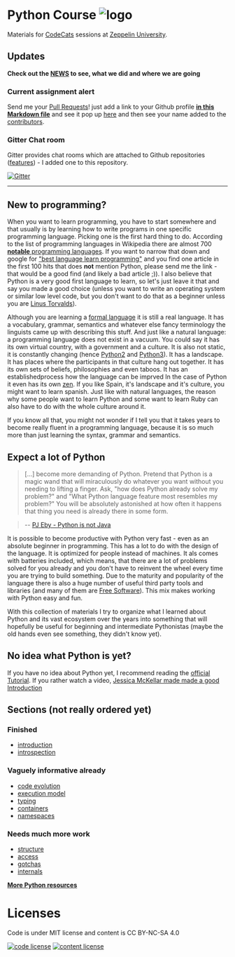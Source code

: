 # Python Course ![logo](logo.png) 

Materials for [CodeCats](http://codecats.io/) sessions at [Zeppelin University](https://www.zu.de/). 

## Updates

**Check out the [NEWS](_news/news.md) to see, what we did and where we are going**

### Current assignment alert

Send me your [Pull Requests](https://help.github.com/articles/using-pull-requests/)! just add a link to your Github profile **[in this Markdown file](codecats-on-github.md)** and see it pop up [here](https://github.com/obestwalter/python-course/pulls) and then see your name added to the [contributors](https://github.com/obestwalter/python-course/graphs/contributors).

### Gitter Chat room

Gitter provides chat rooms which are attached to Github repositories ([features](https://en.wikipedia.org/wiki/Gitter#Features)) - I added one to this repository.

[![Gitter](https://badges.gitter.im/obestwalter/python-course.svg)](https://gitter.im/obestwalter/python-course)

---

## New to programming?

When you want to learn programming, you have to start somewhere and that usually is by learning how to write programs in one specific programming language. Picking one is the first hard thing to do. According to the list of programming languages in Wikipedia there are almost 700 [**notable** programming languages](https://en.wikipedia.org/wiki/List_of_programming_languages). If you want to narrow that down and google for ["best language learn programming"](http://bfy.tw/4yBG) and you find one article in the first 100 hits that does **not** mention Python, please send me the link - that would be a good find (and likely a bad article ;)). I also believe that Python is a very good first language to learn, so let's just leave it that and say you made a good choice (unless you want to write an operating system or similar low level code, but you don't want to do that as a beginner unless you are [Linus Torvalds](https://de.wikipedia.org/wiki/Linus_Torvalds)).

Although you are learning a [formal language](https://en.wikipedia.org/wiki/Formal_language) it is still a real language. It has a vocabulary, grammar, semantics and whatever else fancy terminology the linguists came up with describing this stuff.  And just like a natural language: a programming language does not exist in a vacuum. You could say it has its own virtual country, with a government and a culture. It is also not static, it is constantly changing (hence [Python2](https://docs.python.org/2/tutorial/) and [Python3](https://docs.python.org/3/tutorial/)). It has a landscape. It has places where the participants in that culture hang out together. It has its own sets of beliefs, philosophies and even taboos. It has an establishedprocess how the language can be imprved In the case of Python it even has its own [zen](https://www.python.org/dev/peps/pep-0020/). If you like Spain, it's landscape and it's culture, you might want to learn spanish. Just like with natural languages, the reason why some people want to learn Python and some want to learn Ruby can also have to do with the whole culture around it.

If you know all that, you might not wonder if I tell you that it takes years to become really fluent in a programming language, because it is so much more than just learning the syntax, grammar and semantics.

## Expect a lot of Python

> \[...\] become more demanding of Python. Pretend that Python is a magic wand that will miraculously do whatever you want without you needing to lifting a finger. Ask, "how does Python already solve my problem?" and "What Python language feature most resembles my problem?" You will be absolutely astonished at how often it happens that thing you need is already there in some form.

> -- [PJ Eby - Python is not Java](http://dirtsimple.org/2004/12/python-is-not-java.html)

It is possible to become productive with Python very fast - even as an absolute beginner in programming. This has a lot to do with the design of the language. It is optimized for people instead of machines. It als comes with batteries included, which means, that there are a lot of problems solved for you already and you don't have to reinvent the wheel every time you are trying to build something. Due to the maturity and popularity of the language there is also a huge number of useful third party tools and libraries (and many of them are [Free Software](https://www.fsf.org/about/what-is-free-software)). This mix makes working with Python easy and fun. 

With this collection of materials I try to organize what I learned about Python and its vast ecosystem over the years into something that will hopefully be useful for beginning and intermediate Pythonistas (maybe the old hands even see something, they didn't know yet).

## No idea what Python is yet?

If you have no idea about Python yet, I recommend reading the [official Tutorial](https://docs.python.org/2/tutorial/). If you rather watch a video, [Jessica McKellar made made a good Introduction](https://www.youtube.com/watch?v=rkx5_MRAV3A)

## Sections (not really ordered yet)

### Finished

* [introduction](contents/introduction)
* [introspection](contents/introspection)

### Vaguely informative already

* [code evolution](contents/code-evolution)
* [execution model](contents/execution-model)
* [typing](contents/typing)
* [containers](contents/containers)
* [namespaces](contents/namespaces)

### Needs much more work

* [structure](contents/structure)
* [access](contents/access)
* [gotchas](contents/gotchas)
* [internals](contents/internals)

**[More Python resources](contents/information)**

# Licenses

Code is under MIT license and content is CC BY-NC-SA 4.0

[![code license](https://upload.wikimedia.org/wikipedia/commons/thumb/0/0b/License_icon-mit-2.svg/32px-License_icon-mit-2.svg.png)](http://opensource.org/licenses/mit-license.php) [![content license](https://i.creativecommons.org/l/by-nc-sa/4.0/88x31.png)](http://creativecommons.org/licenses/by-nc-sa/4.0/)
